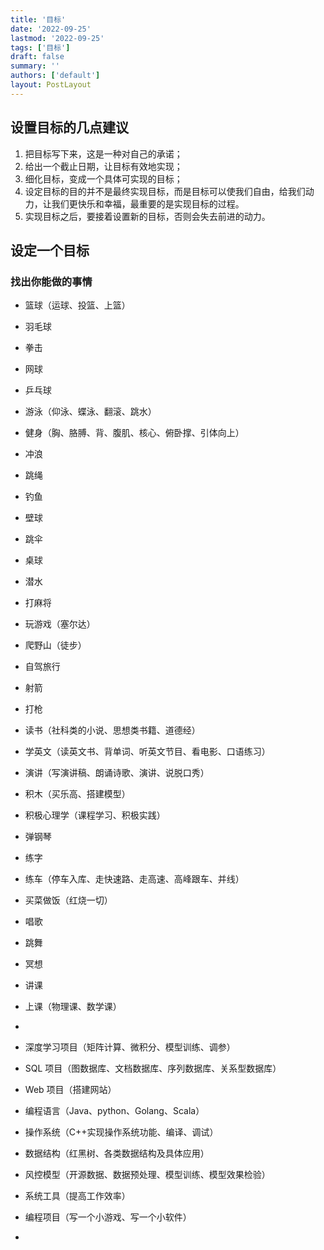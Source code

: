 ```yaml
---
title: '目标'
date: '2022-09-25'
lastmod: '2022-09-25'
tags: ['目标']
draft: false
summary: ''
authors: ['default']
layout: PostLayout
---
```


## 设置目标的几点建议

1. 把目标写下来，这是一种对自己的承诺；
2. 给出一个截止日期，让目标有效地实现；
3. 细化目标，变成一个具体可实现的目标；
4. 设定目标的目的并不是最终实现目标，而是目标可以使我们自由，给我们动力，让我们更快乐和幸福，最重要的是实现目标的过程。
5. 实现目标之后，要接着设置新的目标，否则会失去前进的动力。

## 设定一个目标

### 找出你能做的事情

- 篮球（运球、投篮、上篮）
- 羽毛球
- 拳击
- 网球
- 乒乓球
- 游泳（仰泳、蝶泳、翻滚、跳水）
- 健身（胸、胳膊、背、腹肌、核心、俯卧撑、引体向上）
- 冲浪
- 跳绳
- 钓鱼
- 壁球
- 跳伞
- 桌球
- 潜水
- 打麻将
- 玩游戏（塞尔达）
- 爬野山（徒步）
- 自驾旅行
- 射箭
- 打枪

- 读书（社科类的小说、思想类书籍、道德经）
- 学英文（读英文书、背单词、听英文节目、看电影、口语练习）
- 演讲（写演讲稿、朗诵诗歌、演讲、说脱口秀）
- 积木（买乐高、搭建模型）
- 积极心理学（课程学习、积极实践）
- 弹钢琴
- 练字
- 练车（停车入库、走快速路、走高速、高峰跟车、并线）
- 买菜做饭（红烧一切）
- 唱歌
- 跳舞
- 冥想
- 讲课
- 上课（物理课、数学课）
-

- 深度学习项目（矩阵计算、微积分、模型训练、调参）
- SQL 项目（图数据库、文档数据库、序列数据库、关系型数据库）
- Web 项目（搭建网站）
- 编程语言（Java、python、Golang、Scala）
- 操作系统（C++实现操作系统功能、编译、调试）
- 数据结构（红黑树、各类数据结构及具体应用）
- 风控模型（开源数据、数据预处理、模型训练、模型效果检验）
- 系统工具（提高工作效率）
- 编程项目（写一个小游戏、写一个小软件）
-

